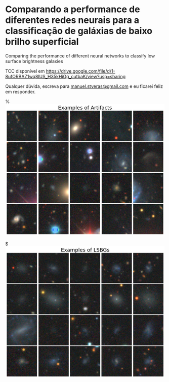 # Comparando a performance de diferentes redes neurais para a classificação de galáxias de baixo brilho superficial

Comparing the performance of different neural networks to classify low surface brightness galaxies

TCC disponível em https://drive.google.com/file/d/1-8ufORBAZ1wq8IUS_H35kHiGg_cutbaK/view?usp=sharing

Qualquer dúvida, escreva para manuel.stveras@gmail.com e eu ficarei feliz em responder.


% ![alt text](https://github.com/Manuelstv/VIT-LSBGs/blob/main/img_artifacts.png?raw=true)

$ ![alt text](https://github.com/Manuelstv/VIT-LSBGs/blob/main/img_lsbgs.png?raw=true)
